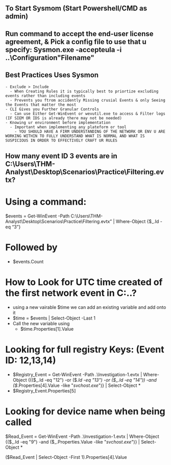 ## To Start Sysmom (Start Powershell/CMD as admin)
## Run command to accept the end-user license agreement, & Pick a config file to use that u specify: Sysmon.exe -accepteula -i ..\Configuration\"Filename"


## Best Practices Uses Sysmon
    - Exclude > Include 
      - When Creating Rules it is typically best to priortize excluding events rather than including events
      - Prevents you ftrom accidently Missing crusial Events & only Seeing the Events that matter the most
    - CLI Gives you Further Granular Controls
      - Can use Either Get-WinEvent or wevutil.exe to access & Filter logs (IF SIEM OR IDS is already there may not be needed)
    - Knowing ur environment before implementation
      - Important when implementing any plateform or tool
        - YOU SHOULD HAVE A FIRM UNDERSTANDING OF THE NETWORK OR ENV U ARE WORKING WITHIN TO FULLY UNDERSTAND WHAT IS NORMAL AND WHAT IS SUSPICIOUS IN ORDER TO EFFECTIVELY CRAFT UR RULES

## How many event ID 3 events are in C:\Users\THM-Analyst\Desktop\Scenarios\Practice\Filtering.evtx?
# Using a command: 
  $events = Get-WinEvent -Path C:\Users\THM-Analyst\Desktop\Scenarios\Practice\Filtering.evtx” | Where-Object {$_.Id -eq “3”}
# Followed by 
  - $events.Count

# How to Look for UTC time created of the first network event in C:..?
  - using a new vairable $time we can add an existing variable and add onto it
  - $time = $events | Select-Object -Last 1 
  - Call the new variable using
    - $time.Properties[1].Value

# Looking for full registry Keys: (Event ID: 12,13,14)
  - $Registry_Event = Get-WinEvent -Path .\Investigation-1.evtx | Where-Object {(($_.Id -eq "12") -or ($_.Id -eq "13") -or ($_.Id -eq "14")) -and ($_.Properties[4].Value -like "*svchost.exe*")} | Select-Object *
- $Registry_Event.Properties[5]

# Looking for device name when being called 
$Read_Event = Get-WinEvent -Path .\Investigation-1.evtx | Where-Object {($_.Id -eq "9") -and ($_.Properties.Value -like "*svchost.exe*")} | Select-Object *

($Read_Event | Select-Object -First 1).Properties[4].Value